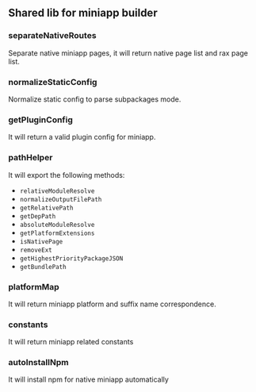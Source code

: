 ## Shared lib for miniapp builder

### separateNativeRoutes

Separate native miniapp pages, it will return native page list and rax page list.

### normalizeStaticConfig

Normalize static config to parse subpackages mode.

### getPluginConfig

It will return a valid plugin config for miniapp.

### pathHelper

It will export the following methods:
  - `relativeModuleResolve`
  - `normalizeOutputFilePath`
  - `getRelativePath`
  - `getDepPath`
  - `absoluteModuleResolve`
  - `getPlatformExtensions`
  - `isNativePage`
  - `removeExt`
  - `getHighestPriorityPackageJSON`
  - `getBundlePath`

### platformMap

It will return miniapp platform and suffix name correspondence.

### constants

It will return miniapp related constants

### autoInstallNpm

It will install npm for native miniapp automatically
